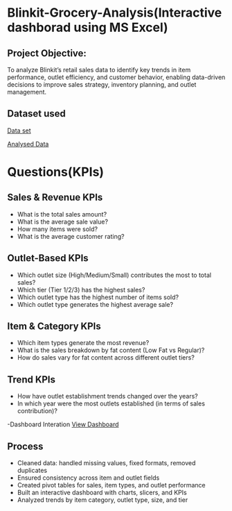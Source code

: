 # Blinkit-Grocery-Analysis(Interactive dashborad using MS Excel)
## Project Objective:
To analyze Blinkit’s retail sales data to identify key trends in item performance, outlet efficiency, and customer behavior, enabling data-driven decisions to improve sales strategy, inventory planning, and outlet management.
## Dataset used
<a href="https://github.com/Pushkar2520/blinkit-Analysis/blob/main/BlinkIT%20Grocery%20Data%20Excel.xlsx">Data set<a/>

<a href="https://github.com/Pushkar2520/blinkit-Analysis/blob/main/BlinkIT%20Grocery%20Data%20Excel.xlsx">Analysed Data<a/>
# Questions(KPIs)
## Sales & Revenue KPIs
- What is the total sales amount?
- What is the average sale value?
- How many items were sold?
- What is the average customer rating?

## Outlet-Based KPIs
- Which outlet size (High/Medium/Small) contributes the most to total sales?
- Which tier (Tier 1/2/3) has the highest sales?
- Which outlet type has the highest number of items sold?
- Which outlet type generates the highest average sale?

## Item & Category KPIs
- Which item types generate the most revenue?
- What is the sales breakdown by fat content (Low Fat vs Regular)?
- How do sales vary for fat content across different outlet tiers?

## Trend KPIs
- How have outlet establishment trends changed over the years?
- In which year were the most outlets established (in terms of sales contribution)?

-Dashboard Interation <a href="https://github.com/Pushkar2520/blinkit-Analysis/blob/main/Blinkit%20Dashboard.png">View Dashboard<a/>

## Process
- Cleaned data: handled missing values, fixed formats, removed duplicates
- Ensured consistency across item and outlet fields
- Created pivot tables for sales, item types, and outlet performance
- Built an interactive dashboard with charts, slicers, and KPIs
- Analyzed trends by item category, outlet type, size, and tier
